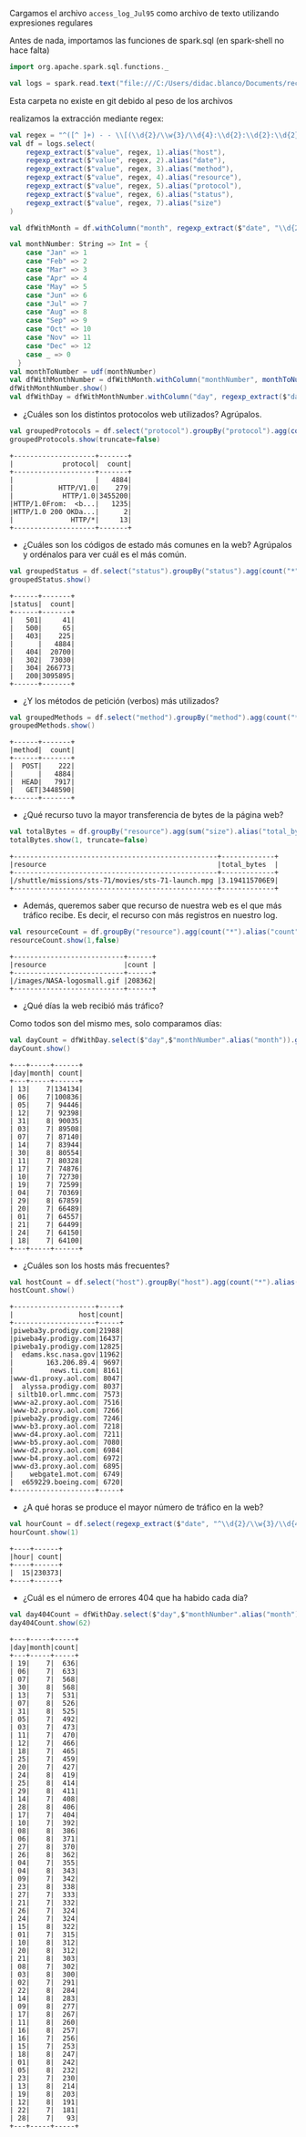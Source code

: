 Cargamos el archivo `access_log_Jul95` como archivo de texto utilizando expresiones regulares

Antes de nada, importamos las funciones de spark.sql (en spark-shell no hace falta)
```scala
import org.apache.spark.sql.functions._
```

```scala
val logs = spark.read.text("file:///C:/Users/didac.blanco/Documents/recursos/BIG DATA/repo ejercicios/nasa logs/logs")
```
Esta carpeta no existe en git debido al peso de los archivos

realizamos la extracción mediante regex:
```scala
val regex = "^([^ ]+) - - \\[(\\d{2}/\\w{3}/\\d{4}:\\d{2}:\\d{2}:\\d{2}).*?\\] \"(.*?) (.*?)(HTTP/.*?) *?\" (.+?) (.*+)"
val df = logs.select(
    regexp_extract($"value", regex, 1).alias("host"),
    regexp_extract($"value", regex, 2).alias("date"),
    regexp_extract($"value", regex, 3).alias("method"),
    regexp_extract($"value", regex, 4).alias("resource"),
    regexp_extract($"value", regex, 5).alias("protocol"),
    regexp_extract($"value", regex, 6).alias("status"),
    regexp_extract($"value", regex, 7).alias("size")
)
```
```scala
val dfWithMonth = df.withColumn("month", regexp_extract($"date", "\\d{2}/(\\w{3})/\\d{4}:\\d{2}:\\d{2}:\\d{2}", 1))

val monthNumber: String => Int = {
    case "Jan" => 1
    case "Feb" => 2
    case "Mar" => 3
    case "Apr" => 4
    case "May" => 5
    case "Jun" => 6
    case "Jul" => 7
    case "Aug" => 8
    case "Sep" => 9
    case "Oct" => 10
    case "Nov" => 11
    case "Dec" => 12
    case _ => 0
  }
val monthToNumber = udf(monthNumber)
val dfWithMonthNumber = dfWithMonth.withColumn("monthNumber", monthToNumber($"month"))
dfWithMonthNumber.show()
val dfWithDay = dfWithMonthNumber.withColumn("day", regexp_extract($"date", "^(\\d{2})/\\w{3}/\\d{4}:\\d{2}:\\d{2}:\\d{2}", 1))
```

- ¿Cuáles son los distintos protocolos web utilizados? Agrúpalos.
```scala
val groupedProtocols = df.select("protocol").groupBy("protocol").agg(count("*").alias("count"))
groupedProtocols.show(truncate=false)
```
```
+--------------------+-------+
|            protocol|  count|
+--------------------+-------+
|                    |   4884|
|           HTTP/V1.0|    279|
|            HTTP/1.0|3455200|
|HTTP/1.0From:  <b...|   1235|
|HTTP/1.0 200 OKDa...|      2|
|              HTTP/*|     13|
+--------------------+-------+
```
- ¿Cuáles son los códigos de estado más comunes en la web? Agrúpalos y ordénalos 
para ver cuál es el más común.
```scala
val groupedStatus = df.select("status").groupBy("status").agg(count("*").alias("count")).orderBy("count")
groupedStatus.show()
```
```
+------+-------+
|status|  count|
+------+-------+
|   501|     41|
|   500|     65|
|   403|    225|
|      |   4884|
|   404|  20700|
|   302|  73030|
|   304| 266773|
|   200|3095895|
+------+-------+
```
- ¿Y los métodos de petición (verbos) más utilizados?
```scala
val groupedMethods = df.select("method").groupBy("method").agg(count("*").alias("count")).orderBy("count")
groupedMethods.show()
```
```
+------+-------+
|method|  count|
+------+-------+
|  POST|    222|
|      |   4884|
|  HEAD|   7917|
|   GET|3448590|
+------+-------+
```
- ¿Qué recurso tuvo la mayor transferencia de bytes de la página web?
```scala
val totalBytes = df.groupBy("resource").agg(sum("size").alias("total_bytes")).orderBy(desc("total_bytes"))
totalBytes.show(1, truncate=false)
```
```
+--------------------------------------------------+-------------+
|resource                                          |total_bytes  |
+--------------------------------------------------+-------------+
|/shuttle/missions/sts-71/movies/sts-71-launch.mpg |3.194115706E9|
+--------------------------------------------------+-------------+
```
- Además, queremos saber que recurso de nuestra web es el que más tráfico recibe. Es 
decir, el recurso con más registros en nuestro log.
```scala
val resourceCount = df.groupBy("resource").agg(count("*").alias("count")).orderBy(desc("count"))
resourceCount.show(1,false)
```
```
+---------------------------+------+
|resource                   |count |
+---------------------------+------+
|/images/NASA-logosmall.gif |208362|
+---------------------------+------+
```
- ¿Qué días la web recibió más tráfico?

Como todos son del mismo mes, solo comparamos días:
```scala
val dayCount = dfWithDay.select($"day",$"monthNumber".alias("month")).groupBy("day","month").agg(count("*").alias("count")).orderBy(desc("count"))
dayCount.show()
```
```
+---+-----+------+
|day|month| count|
+---+-----+------+
| 13|    7|134134|
| 06|    7|100836|
| 05|    7| 94446|
| 12|    7| 92398|
| 31|    8| 90035|
| 03|    7| 89508|
| 07|    7| 87140|
| 14|    7| 83944|
| 30|    8| 80554|
| 11|    7| 80328|
| 17|    7| 74876|
| 10|    7| 72730|
| 19|    7| 72599|
| 04|    7| 70369|
| 29|    8| 67859|
| 20|    7| 66489|
| 01|    7| 64557|
| 21|    7| 64499|
| 24|    7| 64150|
| 18|    7| 64100|
+---+-----+------+
```
- ¿Cuáles son los hosts más frecuentes?
```scala
val hostCount = df.select("host").groupBy("host").agg(count("*").alias("count")).orderBy(desc("count"))
hostCount.show()
```
```
+--------------------+-----+
|                host|count|
+--------------------+-----+
|piweba3y.prodigy.com|21988|
|piweba4y.prodigy.com|16437|
|piweba1y.prodigy.com|12825|
|  edams.ksc.nasa.gov|11962|
|        163.206.89.4| 9697|
|         news.ti.com| 8161|
|www-d1.proxy.aol.com| 8047|
|  alyssa.prodigy.com| 8037|
| siltb10.orl.mmc.com| 7573|
|www-a2.proxy.aol.com| 7516|
|www-b2.proxy.aol.com| 7266|
|piweba2y.prodigy.com| 7246|
|www-b3.proxy.aol.com| 7218|
|www-d4.proxy.aol.com| 7211|
|www-b5.proxy.aol.com| 7080|
|www-d2.proxy.aol.com| 6984|
|www-b4.proxy.aol.com| 6972|
|www-d3.proxy.aol.com| 6895|
|    webgate1.mot.com| 6749|
|  e659229.boeing.com| 6720|
+--------------------+-----+
```
- ¿A qué horas se produce el mayor número de tráfico en la web?
```scala
val hourCount = df.select(regexp_extract($"date", "^\\d{2}/\\w{3}/\\d{4}:(\\d{2}):\\d{2}:\\d{2}", 1).alias("hour")).groupBy("hour").agg(count("*").alias("count")).orderBy(desc("count"))
hourCount.show(1)
```
```
+----+------+
|hour| count|
+----+------+
|  15|230373|
+----+------+
```
- ¿Cuál es el número de errores 404 que ha habido cada día?
```scala
val day404Count = dfWithDay.select($"day",$"monthNumber".alias("month")).filter("status = 404").groupBy("day","month").agg(count("*").alias("count")).orderBy(desc("count"))
day404Count.show(62)
```
```df
+---+-----+-----+
|day|month|count|
+---+-----+-----+
| 19|    7|  636|
| 06|    7|  633|
| 07|    7|  568|
| 30|    8|  568|
| 13|    7|  531|
| 07|    8|  526|
| 31|    8|  525|
| 05|    7|  492|
| 03|    7|  473|
| 11|    7|  470|
| 12|    7|  466|
| 18|    7|  465|
| 25|    7|  459|
| 20|    7|  427|
| 24|    8|  419|
| 25|    8|  414|
| 29|    8|  411|
| 14|    7|  408|
| 28|    8|  406|
| 17|    7|  404|
| 10|    7|  392|
| 08|    8|  386|
| 06|    8|  371|
| 27|    8|  370|
| 26|    8|  362|
| 04|    7|  355|
| 04|    8|  343|
| 09|    7|  342|
| 23|    8|  338|
| 27|    7|  333|
| 21|    7|  332|
| 26|    7|  324|
| 24|    7|  324|
| 15|    8|  322|
| 01|    7|  315|
| 10|    8|  312|
| 20|    8|  312|
| 21|    8|  303|
| 08|    7|  302|
| 03|    8|  300|
| 02|    7|  291|
| 22|    8|  284|
| 14|    8|  283|
| 09|    8|  277|
| 17|    8|  267|
| 11|    8|  260|
| 16|    8|  257|
| 16|    7|  256|
| 15|    7|  253|
| 18|    8|  247|
| 01|    8|  242|
| 05|    8|  232|
| 23|    7|  230|
| 13|    8|  214|
| 19|    8|  203|
| 12|    8|  191|
| 22|    7|  181|
| 28|    7|   93|
+---+-----+-----+
```
